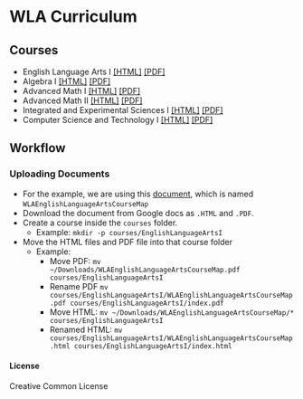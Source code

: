 # WLA Curriculum

## Courses
- English Language Arts I [\[HTML\]](https://stemlyorg.github.io/curriculum/courses/EnglishLanguageArtsI/) [\[PDF\]](https://stemlyorg.github.io/curriculum/courses/EnglishLanguageArtsI/index.pdf)
- Algebra I [\[HTML\]](https://stemlyorg.github.io/curriculum/courses/AlgebraI/) [\[PDF\]](https://stemlyorg.github.io/curriculum/courses/AlgebraI/index.pdf)
- Advanced Math I [\[HTML\]](https://stemlyorg.github.io/curriculum/courses/AdvancedMathI/) [\[PDF\]](https://stemlyorg.github.io/curriculum/courses/AdvancedMathI/index.pdf)
- Advanced Math II [\[HTML\]](https://stemlyorg.github.io/curriculum/courses/AdvancedMathII/) [\[PDF\]](https://stemlyorg.github.io/curriculum/courses/AdvancedMathII/index.pdf)
- Integrated and Experimental Sciences I [\[HTML\]](https://stemlyorg.github.io/curriculum/courses/IESciencesI/) [\[PDF\]](https://stemlyorg.github.io/curriculum/courses/IESciencesI/index.pdf)
- Computer Science and Technology I [\[HTML\]](https://stemlyorg.github.io/curriculum/courses/CST1/) [\[PDF\]](https://stemlyorg.github.io/curriculum/courses/CST1/index.pdf)

## Workflow

### Uploading Documents

- For the example, we are using this [document](https://docs.google.com/document/d/1c1XubX4diXcQmJHfrPOZzlITQ9MZR8dclSo_v7J-JAw/edit?usp=sharing), which is named `WLAEnglishLanguageArtsCourseMap`
- Download the document from Google docs as `.HTML` and `.PDF`.
- Create a course inside the `courses` folder.
  - Example: `mkdir -p courses/EnglishLanguageArtsI` 
- Move the HTML files and PDF file into that course folder
  - Example:
    - Move PDF: `mv ~/Downloads/WLAEnglishLanguageArtsCourseMap.pdf courses/EnglishLanguageArtsI`
    - Rename PDF `mv courses/EnglishLanguageArtsI/WLAEnglishLanguageArtsCourseMap.pdf courses/EnglishLanguageArtsI/index.pdf`
    - Move HTML: `mv ~/Downloads/WLAEnglishLanguageArtsCourseMap/* courses/EnglishLanguageArtsI`
    - Renamed HTML: `mv courses/EnglishLanguageArtsI/WLAEnglishLanguageArtsCourseMap.html courses/EnglishLanguageArtsI/index.html`



#### License
Creative Common License
